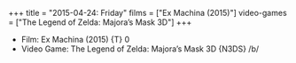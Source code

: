 +++
title = "2015-04-24: Friday"
films = ["Ex Machina (2015)"]
video-games = ["The Legend of Zelda: Majora’s Mask 3D"]
+++


* Film: Ex Machina (2015) {T} 0
* Video Game: The Legend of Zelda: Majora’s Mask 3D {N3DS} /b/